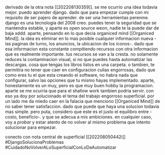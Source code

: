derivado de la otra nota [[202208130359]]. se me ocurrio una idea todavia mejor. puedo aprender django. dado que para empezar cumple con mi requisito de ser pajero de aprender. de ser una herramientas perenme. django es una tecnologia del 2008 creo. puedes tener la seguridad que se mantendra estable, y aparte es open source weon, nadie te la puede dar de baja xddd. aparte, pensando en lo que decia organiced mind [[Organiced Mind]]. la idea es eliminar en lo mas posible cualquier informacion nueva -las paginas de turno, los anuncios, la ubicacion de los  iconos-. dado que esa informacion esta constante compitiendo recursos con otra informacion que es realmente importante. tus recursos se van a la cresta. 
no solamente reduces la contaminacion visual, si no que puedes hasta automatizar las descargas.  cosa que tengas los libros listos en una carpeta. o tambien, te permitira no tener que caer en configuracion culias engorrosas, dado que como eres tu el que esta creando el software, no habra nada que configurar, salvo las opciones que tu mismo hayas implementado. aparte, honestamente es un muy, pero es que muy buen hobby la programacion. aparte se me ocurria que para el shallow work tambien podria servir. con eso ya doy por solucionado el tema del trabajo engorroso superficial. por un lado me da miedo caer en la falacia que menciono [[Organiced Mind]] de no saber tener satisfaccion. dado que puede que haya una solucion todavia mas simple. pero puta, considero que este es el justo el equilibro entre -costo, beneficio-. y que se adecua a mis ambiciones. en cualquier caso, voy a *probar* y estar atento de no volver al mismo problema que intento solucionar para empezar.

conecto con nota central de superficial [[202208050442i]]
#DjangoSolucionaProblemas
#CuidadoNoVolverALoSuperficialConLoDeAutomatizar